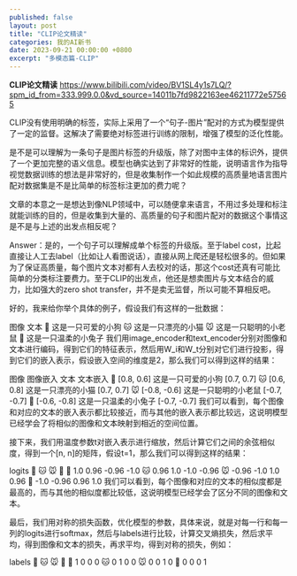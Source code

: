 ```yaml
---
published: false
layout: post
title: "CLIP论文精读"
categories: 我的AI新书
date: 2023-09-21 00:00:00 +0800
excerpt: "多模态篇-CLIP"
---
```



**CLIP论文精读**
https://www.bilibili.com/video/BV1SL4y1s7LQ/?spm_id_from=333.999.0.0&vd_source=14011b7fd9822163ee46211772e57565

CLIP没有使用明确的标签，实际上采用了一个“句子-图片”配对的方式为模型提供了一定的监督。这解决了需要绝对标签进行训练的限制，增强了模型的泛化性能。

是不是可以理解为一条句子是图片标签的升级版，除了对图中主体的标识外，提供了一个更加完整的语义信息。模型也确实达到了非常好的性能，说明语言作为指导视觉数据训练的想法是非常好的，但是收集制作一个如此规模的高质量地语言图片配对数据集是不是比简单的标签标注更加的费力呢？

文章的本意之一是想达到像NLP领域中，可以随便拿来语言，不用过多处理和标注就能训练的目的，但是收集到大量的、高质量的句子和图片配对的数据这个事情这是不是与上述的出发点相反呢？

Answer：是的，一个句子可以理解成单个标签的升级版。至于label cost，比起直接让人工去label（比如让人看图说话），直接从网上爬还是轻松很多的。但如果为了保证高质量，每个图片文本对都有人去校对的话，那这个cost还真有可能比简单的分类标注要费力。至于CLIP的出发点，他还是想卖图片与文本结合的威力，比如强大的zero shot transfer，并不是卖无监督，所以可能不算相反吧。

好的，我来给你举个具体的例子，假设我们有这样的一批数据：

图像	文本
🐶	这是一只可爱的小狗
🐱	这是一只漂亮的小猫
🐭	这是一只聪明的小老鼠
🐰	这是一只温柔的小兔子
我们用image_encoder和text_encoder分别对图像和文本进行编码，得到它们的特征表示，然后用W_i和W_t分别对它们进行投影，得到它们的嵌入表示，假设嵌入空间的维度是2，那么我们可以得到这样的结果：

图像	图像嵌入	文本	文本嵌入
🐶	[0.8, 0.6]	这是一只可爱的小狗	[0.7, 0.7]
🐱	[0.6, 0.8]	这是一只漂亮的小猫	[0.7, 0.7]
🐭	[-0.8, -0.6]	这是一只聪明的小老鼠	[-0.7, -0.7]
🐰	[-0.6, -0.8]	这是一只温柔的小兔子	[-0.7, -0.7]
我们可以看到，每个图像和对应的文本的嵌入表示都比较接近，而与其他的嵌入表示都比较远，这说明模型已经学会了将相似的图像和文本映射到相近的空间位置。

接下来，我们用温度参数t对嵌入表示进行缩放，然后计算它们之间的余弦相似度，得到一个[n, n]的矩阵，假设t=1，那么我们可以得到这样的结果：

logits	🐶	🐱	🐭	🐰
🐶	1.0	0.96	-0.96	-1.0
🐱	0.96	1.0	-1.0	-0.96
🐭	-0.96	-1.0	1.0	0.96
🐰	-1.0	-0.96	0.96	1.0
我们可以看到，每个图像和对应的文本的相似度都是最高的，而与其他的相似度都比较低，这说明模型已经学会了区分不同的图像和文本。

最后，我们用对称的损失函数，优化模型的参数，具体来说，就是对每一行和每一列的logits进行softmax，然后与labels进行比较，计算交叉熵损失，然后求平均，得到图像和文本的损失，再求平均，得到对称的损失，例如：

labels	🐶	🐱	🐭	🐰
🐶	1	0	0	0
🐱	0	1	0	0
🐭	0	0	1	0
🐰  0	0	0	1